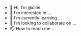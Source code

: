 - 👋 Hi, I’m @dilei
- 👀 I’m interested in ...
- 🌱 I’m currently learning ...
- 💞️ I’m looking to collaborate on ...
- 📫 How to reach me ...

<!---
dilei/dilei is a ✨ special ✨ repository because its `README.md` (this file) appears on your GitHub profile.
You can click the Preview link to take a look at your changes.
--->
